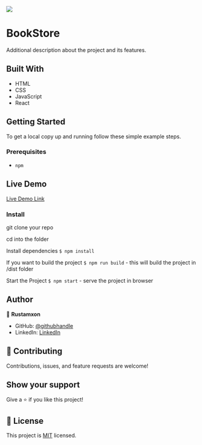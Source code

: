 ![](https://img.shields.io/badge/Microverse-blueviolet)

# BookStore

Additional description about the project and its features.

## Built With

- HTML
- CSS
- JavaScript
- React

## Getting Started

To get a local copy up and running follow these simple example steps.

### Prerequisites

- `npm`

## Live Demo

[Live Demo Link](http://Rustamxon7.github.io/BookStore-React-Redux)

### Install

<!-- To clone this repo go to "https://github.com/Rustamxon7/Math-Magicians.git" -->

git clone your repo

cd into the folder

Install dependencies `$ npm install`

If you want to build the project `$ npm run build` - this will build the project in /dist folder

Start the Project `$ npm start` - serve the project in browser

## Author

👤 **Rustamxon**

- GitHub: [@githubhandle](https://github.com/Rustamxon7)
- LinkedIn: [LinkedIn](https://www.linkedin.com/in/rustamjon-tolipov-6a831020b)

## 🤝 Contributing

Contributions, issues, and feature requests are welcome!

<!-- Feel free to check the [issues page](https://github.com/Rustamxon7/Math-Magicians/issues). -->

## Show your support

Give a ⭐️ if you like this project!

## 📝 License

This project is [MIT](./MIT.md) licensed.
